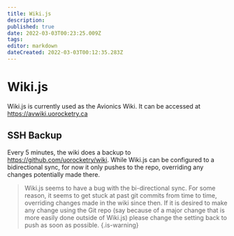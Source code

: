 ```yaml
---
title: Wiki.js
description: 
published: true
date: 2022-03-03T00:23:25.009Z
tags: 
editor: markdown
dateCreated: 2022-03-03T00:12:35.283Z
---
```


# Wiki.js

Wiki.js is currently used as the Avionics Wiki. It can be accessed at https://avwiki.uorocketry.ca

## SSH Backup

Every 5 minutes, the wiki does a backup to https://github.com/uorocketry/wiki. While Wiki.js can be configured to a bidirectional sync, for now it only pushes to the repo, overriding any changes potentially made there.

> Wiki.js seems to have a bug with the bi-directional sync. For some reason, it seems to get stuck at past git commits from time to time, overriding changes made in the wiki since then. If it is desired to make any change using the Git repo (say because of a major change that is more easily done outside of Wiki.js) please change the setting back to push as soon as possible.
{.is-warning}